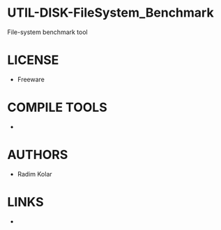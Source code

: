 UTIL-DISK-FileSystem_Benchmark
==============================

 File-system benchmark tool

LICENSE
===============
* Freeware

COMPILE TOOLS
===============
* 

AUTHORS
===============
* Radim Kolar

LINKS
===============
* 
